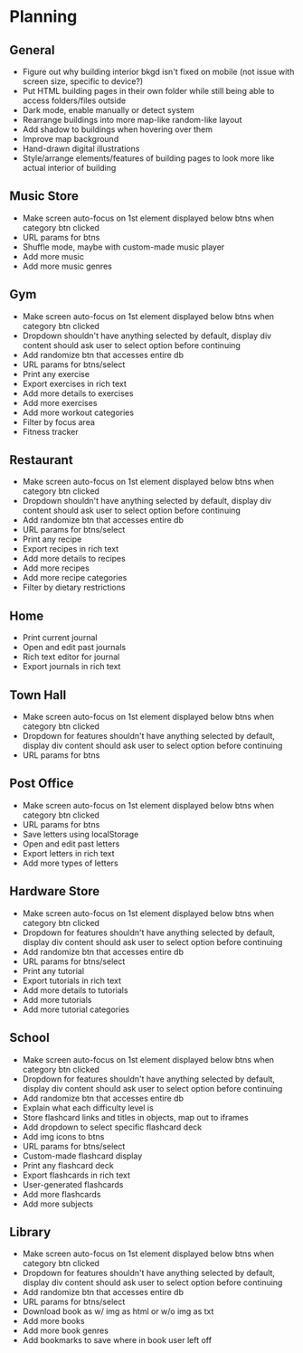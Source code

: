 # Planning

## General
- Figure out why building interior bkgd isn't fixed on mobile (not issue with screen size, specific to device?)
- Put HTML building pages in their own folder while still being able to access folders/files outside
- Dark mode, enable manually or detect system
- Rearrange buildings into more map-like random-like layout
- Add shadow to buildings when hovering over them
- Improve map background
- Hand-drawn digital illustrations
- Style/arrange elements/features of building pages to look more like actual interior of building

## Music Store
- Make screen auto-focus on 1st element displayed below btns when category btn clicked
- URL params for btns
- Shuffle mode, maybe with custom-made music player
- Add more music
- Add more music genres

## Gym
- Make screen auto-focus on 1st element displayed below btns when category btn clicked
- Dropdown shouldn't have anything selected by default, display div content should ask user to select option before continuing
- Add randomize btn that accesses entire db
- URL params for btns/select
- Print any exercise
- Export exercises in rich text
- Add more details to exercises
- Add more exercises
- Add more workout categories
- Filter by focus area
- Fitness tracker

## Restaurant
- Make screen auto-focus on 1st element displayed below btns when category btn clicked
- Dropdown shouldn't have anything selected by default, display div content should ask user to select option before continuing
- Add randomize btn that accesses entire db
- URL params for btns/select
- Print any recipe
- Export recipes in rich text
- Add more details to recipes
- Add more recipes
- Add more recipe categories
- Filter by dietary restrictions

## Home
- Print current journal
- Open and edit past journals
- Rich text editor for journal
- Export journals in rich text

## Town Hall
- Make screen auto-focus on 1st element displayed below btns when category btn clicked
- Dropdown for features shouldn't have anything selected by default, display div content should ask user to select option before continuing
- URL params for btns

## Post Office
- Make screen auto-focus on 1st element displayed below btns when category btn clicked
- URL params for btns
- Save letters using localStorage
- Open and edit past letters
- Export letters in rich text
- Add more types of letters

## Hardware Store
- Make screen auto-focus on 1st element displayed below btns when category btn clicked
- Dropdown for features shouldn't have anything selected by default, display div content should ask user to select option before continuing
- Add randomize btn that accesses entire db
- URL params for btns/select
- Print any tutorial
- Export tutorials in rich text
- Add more details to tutorials
- Add more tutorials
- Add more tutorial categories

## School
- Make screen auto-focus on 1st element displayed below btns when category btn clicked
- Dropdown for features shouldn't have anything selected by default, display div content should ask user to select option before continuing
- Add randomize btn that accesses entire db
- Explain what each difficulty level is
- Store flashcard links and titles in objects, map out to iframes
- Add dropdown to select specific flashcard deck
- Add img icons to btns
- URL params for btns/select
- Custom-made flashcard display
- Print any flashcard deck
- Export flashcards in rich text
- User-generated flashcards
- Add more flashcards
- Add more subjects

## Library
- Make screen auto-focus on 1st element displayed below btns when category btn clicked
- Dropdown for features shouldn't have anything selected by default, display div content should ask user to select option before continuing
- Add randomize btn that accesses entire db
- URL params for btns/select
- Download book as w/ img as html or w/o img as txt
- Add more books
- Add more book genres
- Add bookmarks to save where in book user left off